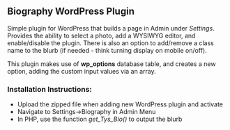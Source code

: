 ## Biography WordPress Plugin

Simple plugin for WordPress that builds a page in Admin under _Settings_. Provides the ability to select a photo, add a WYSIWYG editor, and enable/disable the plugin. There is also an option to add/remove a class name to the blurb (if needed - think turning display on mobile on/off).

This plugin makes use of **wp_options** database table, and creates a new option, adding the custom input values via an array.

### Installation Instructions:
* Upload the zipped file when adding new WordPress plugin and activate
* Navigate to Settings->Biography in Admin Menu
* In PHP, use the function _get_Tys_Bio()_ to output the blurb



